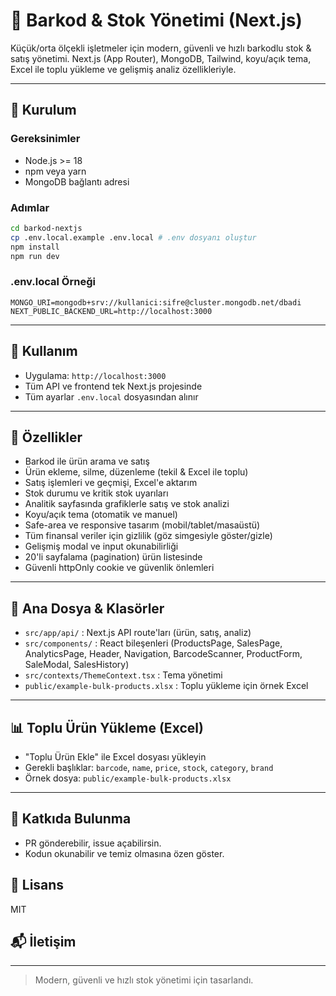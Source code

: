 # 🚀 Barkod & Stok Yönetimi (Next.js)

Küçük/orta ölçekli işletmeler için modern, güvenli ve hızlı barkodlu stok & satış yönetimi. Next.js (App Router), MongoDB, Tailwind, koyu/açık tema, Excel ile toplu yükleme ve gelişmiş analiz özellikleriyle.

---

## 🔧 Kurulum

### Gereksinimler

- Node.js >= 18
- npm veya yarn
- MongoDB bağlantı adresi

### Adımlar

```bash
cd barkod-nextjs
cp .env.local.example .env.local # .env dosyanı oluştur
npm install
npm run dev
```

### .env.local Örneği

```
MONGO_URI=mongodb+srv://kullanici:sifre@cluster.mongodb.net/dbadi
NEXT_PUBLIC_BACKEND_URL=http://localhost:3000
```

---

## 🚀 Kullanım

- Uygulama: `http://localhost:3000`
- Tüm API ve frontend tek Next.js projesinde
- Tüm ayarlar `.env.local` dosyasından alınır

---

## 🌟 Özellikler

- Barkod ile ürün arama ve satış
- Ürün ekleme, silme, düzenleme (tekil & Excel ile toplu)
- Satış işlemleri ve geçmişi, Excel'e aktarım
- Stok durumu ve kritik stok uyarıları
- Analitik sayfasında grafiklerle satış ve stok analizi
- Koyu/açık tema (otomatik ve manuel)
- Safe-area ve responsive tasarım (mobil/tablet/masaüstü)
- Tüm finansal veriler için gizlilik (göz simgesiyle göster/gizle)
- Gelişmiş modal ve input okunabilirliği
- 20'li sayfalama (pagination) ürün listesinde
- Güvenli httpOnly cookie ve güvenlik önlemleri

---

## 📁 Ana Dosya & Klasörler

- `src/app/api/` : Next.js API route'ları (ürün, satış, analiz)
- `src/components/` : React bileşenleri (ProductsPage, SalesPage, AnalyticsPage, Header, Navigation, BarcodeScanner, ProductForm, SaleModal, SalesHistory)
- `src/contexts/ThemeContext.tsx` : Tema yönetimi
- `public/example-bulk-products.xlsx` : Toplu yükleme için örnek Excel

---

## 📊 Toplu Ürün Yükleme (Excel)

- "Toplu Ürün Ekle" ile Excel dosyası yükleyin
- Gerekli başlıklar: `barcode`, `name`, `price`, `stock`, `category`, `brand`
- Örnek dosya: `public/example-bulk-products.xlsx`

---

## 🤝 Katkıda Bulunma

- PR gönderebilir, issue açabilirsin.
- Kodun okunabilir ve temiz olmasına özen göster.

## 📄 Lisans

MIT

## 📬 İletişim

---

> Modern, güvenli ve hızlı stok yönetimi için tasarlandı.
